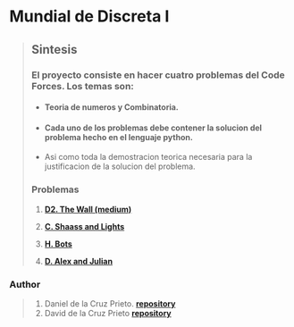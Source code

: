# Mundial de Discreta I

> ## Sintesis
>
> ### El proyecto consiste en hacer cuatro problemas del  Code Forces. Los temas son:
> 
>- #### Teoria de numeros y Combinatoria.
>- #### Cada uno de los  problemas debe contener la solucion del problema hecho en el lenguaje python.
>- Asi como toda la  demostracion teorica necesaria para la justificacion de  la solucion del problema.
>
>
> ### Problemas 
>1. **[D2. The Wall (medium)](https://codeforces.com/problemset/problem/690/D2)**
>
>2. **[C. Shaass and Lights](https://codeforces.com/problemset/problem/294/C)**
>
>3. **[H. Bots](https://codeforces.com/problemset/problem/575/H)**
>
>4. **[D. Alex and Julian](https://codeforces.com/problemset/problem/1220/D)**

### Author 
>   1. Daniel de la Cruz Prieto.    **[repository](https://github.com/dcruzp/)**
>   2. David de la Cruz Prieto **[repository](https://github.com/ddcruzp/)**